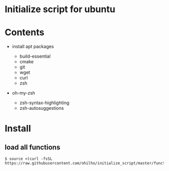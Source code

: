 # Initialize script for ubuntu

# Contents

- install apt packages

  - build-essential
  - cmake
  - git
  - wget
  - curl
  - zsh

- oh-my-zsh
  - zsh-syntax-highlighting
  - zsh-autosuggestions

# Install

## load all functions

```
$ source <(curl -fsSL https://raw.githubusercontent.com/ohilho/initialize_script/master/functions.sh)
```
